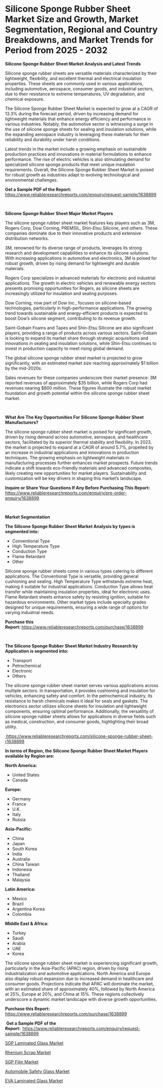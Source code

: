 <p><h1>Silicone Sponge Rubber Sheet Market Size and Growth, Market Segmentation, Regional and Country Breakdowns, and Market Trends for Period from 2025 -  2032</h1></p><p><strong>Silicone Sponge Rubber Sheet Market Analysis and Latest Trends</strong></p>
<p><p>Silicone sponge rubber sheets are versatile materials characterized by their lightweight, flexibility, and excellent thermal and electrical insulation properties. These sheets are commonly used in various applications, including automotive, aerospace, consumer goods, and industrial sectors, due to their resistance to extreme temperatures, UV degradation, and chemical exposure. </p><p>The Silicone Sponge Rubber Sheet Market is expected to grow at a CAGR of 13.3% during the forecast period, driven by increasing demand for lightweight materials that enhance energy efficiency and performance in various industries. Notably, the automotive sector is witnessing a surge in the use of silicone sponge sheets for sealing and insulation solutions, while the expanding aerospace industry is leveraging these materials for their reliability and durability under harsh conditions.</p><p>Latest trends in the market include a growing emphasis on sustainable production practices and innovations in material formulations to enhance performance. The rise of electric vehicles is also stimulating demand for specialized silicone sponge products that meet unique insulation requirements. Overall, the Silicone Sponge Rubber Sheet Market is poised for robust growth as industries adapt to evolving technological and environmental challenges.</p></p>
<p><strong>Get a Sample PDF of the Report:&nbsp;</strong> <a href="https://www.reliableresearchreports.com/enquiry/request-sample/1638899?utm_campaign=28&utm_medium=2&utm_source=Github&utm_content=ia&utm_term=31032025&utm_id=silicone-sponge-rubber-sheet">https://www.reliableresearchreports.com/enquiry/request-sample/1638899</a></p>
<p>&nbsp;</p>
<p><strong>Silicone Sponge Rubber Sheet Major Market Players</strong></p>
<p><p>The silicone sponge rubber sheet market features key players such as 3M, Rogers Corp, Dow Corning, PREMSIL, Shin-Etsu Silicone, and others. These companies dominate due to their innovative products and extensive distribution networks.</p><p>3M, renowned for its diverse range of products, leverages its strong research and development capabilities to enhance its silicone solutions. With increasing applications in automotive and electronics, 3M is poised for robust growth, driven by rising demand for lightweight and durable materials.</p><p>Rogers Corp specializes in advanced materials for electronic and industrial applications. The growth in electric vehicles and renewable energy sectors presents promising opportunities for Rogers, as silicone sheets are increasingly utilized for insulation and sealing purposes.</p><p>Dow Corning, now part of Dow Inc., focuses on silicone-based technologies, particularly in high-performance applications. The growing trend towards sustainable and energy-efficient products is expected to boost Dow’s silicone segment, contributing to its revenue growth.</p><p>Saint-Gobain Foams and Tapes and Shin-Etsu Silicone are also significant players, providing a range of products across various sectors. Saint-Gobain is looking to expand its market share through strategic acquisitions and innovations in sealing and insulation solutions, while Shin-Etsu continues to invest in production capacity to meet rising global demand.</p><p>The global silicone sponge rubber sheet market is projected to grow significantly, with an estimated market size reaching approximately $1 billion by the mid-2020s. </p><p>Sales revenues for these companies underscore their market presence: 3M reported revenues of approximately $35 billion, while Rogers Corp had revenues nearing $800 million. These figures illustrate the robust market foundation and growth potential within the silicone sponge rubber sheet market.</p></p>
<p>&nbsp;</p>
<p><strong>What Are The Key Opportunities For Silicone Sponge Rubber Sheet Manufacturers?</strong></p>
<p><p>The silicone sponge rubber sheet market is poised for significant growth, driven by rising demand across automotive, aerospace, and healthcare sectors, facilitated by its superior thermal stability and flexibility. In 2023, the market is projected to expand at a CAGR of around 5.7%, propelled by an increase in industrial applications and innovations in production techniques. The growing emphasis on lightweight materials in manufacturing processes further enhances market prospects. Future trends indicate a shift towards eco-friendly materials and advanced composites, likely creating new opportunities for market players. Sustainability and customization will be key drivers in shaping this market’s landscape.</p></p>
<p><strong>Inquire or Share Your Questions If Any Before Purchasing This Report:</strong> <a href="https://www.reliableresearchreports.com/enquiry/pre-order-enquiry/1638899?utm_campaign=28&utm_medium=2&utm_source=Github&utm_content=ia&utm_term=31032025&utm_id=silicone-sponge-rubber-sheet">https://www.reliableresearchreports.com/enquiry/pre-order-enquiry/1638899</a></p>
<p>&nbsp;</p>
<p><strong>Market Segmentation</strong></p>
<p><strong>The Silicone Sponge Rubber Sheet Market Analysis by types is segmented into:</strong></p>
<p><ul><li>Conventional Type</li><li>High Temperature Type</li><li>Conduction Type</li><li>Flame Retardant</li><li>Other</li></ul></p>
<p><p>Silicone sponge rubber sheets come in various types catering to different applications. The Conventional Type is versatile, providing general cushioning and sealing. High Temperature Type withstands extreme heat, making it suitable for industrial applications. Conduction Type allows heat transfer while maintaining insulation properties, ideal for electronic uses. Flame Retardant sheets enhance safety by resisting ignition, suitable for hazardous environments. Other market types include specialty grades designed for unique requirements, ensuring a wide range of options for varying industrial needs.</p></p>
<p><strong>Purchase this Report:&nbsp;</strong><a href="https://www.reliableresearchreports.com/purchase/1638899?utm_campaign=28&utm_medium=2&utm_source=Github&utm_content=ia&utm_term=31032025&utm_id=silicone-sponge-rubber-sheet">https://www.reliableresearchreports.com/purchase/1638899</a></p>
<p>&nbsp;</p>
<p><strong>The Silicone Sponge Rubber Sheet Market Industry Research by Application is segmented into:</strong></p>
<p><ul><li>Transport</li><li>Petrochemical</li><li>Electronic</li><li>Others</li></ul></p>
<p><p>The silicone sponge rubber sheet market serves various applications across multiple sectors. In transportation, it provides cushioning and insulation for vehicles, enhancing safety and comfort. In the petrochemical industry, its resistance to harsh chemicals makes it ideal for seals and gaskets. The electronics sector utilizes silicone sheets for insulation and lightweight components, ensuring optimal performance. Additionally, the versatility of silicone sponge rubber sheets allows for applications in diverse fields such as medical, construction, and consumer goods, highlighting their broad utility.</p></p>
<p><a href="https://www.reliableresearchreports.com/silicone-sponge-rubber-sheet-r1638899?utm_campaign=28&utm_medium=2&utm_source=Github&utm_content=ia&utm_term=31032025&utm_id=silicone-sponge-rubber-sheet">&nbsp;https://www.reliableresearchreports.com/silicone-sponge-rubber-sheet-r1638899</a></p>
<p><strong>In terms of Region, the Silicone Sponge Rubber Sheet Market Players available by Region are:</strong></p>
<p>
    <p> <strong> North America: </strong>
        <ul>
            <li>United States</li>
            <li>Canada</li>
        </ul>
        </p> 
    <p> <strong> Europe: </strong>
        <ul>
            <li>Germany</li>
            <li>France</li>
            <li>U.K.</li>
            <li>Italy</li>
            <li>Russia</li>
        </ul>
        </p> 
    <p> <strong> Asia-Pacific: </strong>
        <ul>
            <li>China</li>
            <li>Japan</li>
            <li>South Korea</li>
            <li>India</li>
            <li>Australia</li>
            <li>China Taiwan</li>
            <li>Indonesia</li>
            <li>Thailand</li>
            <li>Malaysia</li>
        </ul>
        </p> 
    <p> <strong> Latin America: </strong>
        <ul>
            <li>Mexico</li>
            <li>Brazil</li>
            <li>Argentina Korea</li>
            <li>Colombia</li>
        </ul>
        </p> 
    <p> <strong> Middle East & Africa: </strong>
        <ul>
            <li>Turkey</li>
            <li>Saudi</li>
            <li>Arabia</li>
            <li>UAE</li>
            <li>Korea</li>
        </ul>
    </p>
    </p>
<p><p>The silicone sponge rubber sheet market is experiencing significant growth, particularly in the Asia-Pacific (APAC) region, driven by rising industrialization and automotive applications. North America and Europe also display robust expansion due to increased demand in healthcare and consumer goods. Projections indicate that APAC will dominate the market, with an estimated share of approximately 40%, followed by North America at 25%, Europe at 20%, and China at 15%. These regions collectively underscore a dynamic market landscape with diverse growth opportunities.</p></p>
<p><strong>Purchase this Report: </strong><a href="https://www.reliableresearchreports.com/purchase/1638899?utm_campaign=28&utm_medium=2&utm_source=Github&utm_content=ia&utm_term=31032025&utm_id=silicone-sponge-rubber-sheet">https://www.reliableresearchreports.com/purchase/1638899</a></p>
<p>&nbsp;<strong>Get a Sample PDF of the Report:&nbsp;&nbsp;</strong><a href="https://www.reliableresearchreports.com/enquiry/request-sample/1638899?utm_campaign=28&utm_medium=2&utm_source=Github&utm_content=ia&utm_term=31032025&utm_id=silicone-sponge-rubber-sheet">https://www.reliableresearchreports.com/enquiry/request-sample/1638899</a></p>
<p><strong></strong></p>
<p><p><a href="https://github.com/okornevonywx/Market-Research-Report-List-1/blob/main/sgp-laminated-glass-market.md?utm_campaign=28&utm_medium=2&utm_source=Github&utm_content=ia&utm_term=31032025&utm_id=silicone-sponge-rubber-sheet">SGP Laminated Glass Market</a></p><p><a href="https://github.com/abexjeliti/Market-Research-Report-List-1/blob/main/rhenium-scrap-market.md?utm_campaign=28&utm_medium=2&utm_source=Github&utm_content=ia&utm_term=31032025&utm_id=silicone-sponge-rubber-sheet">Rhenium Scrap Market</a></p><p><a href="https://github.com/nwogudimouix/Market-Research-Report-List-1/blob/main/sgp-film-market.md?utm_campaign=28&utm_medium=2&utm_source=Github&utm_content=ia&utm_term=31032025&utm_id=silicone-sponge-rubber-sheet">SGP Film Market</a></p><p><a href="https://github.com/duzcupetriv/Market-Research-Report-List-1/blob/main/automobile-safety-glass-market.md?utm_campaign=28&utm_medium=2&utm_source=Github&utm_content=ia&utm_term=31032025&utm_id=silicone-sponge-rubber-sheet">Automobile Safety Glass Market</a></p><p><a href="https://github.com/hervedeidadw/Market-Research-Report-List-1/blob/main/eva-laminated-glass-market.md?utm_campaign=28&utm_medium=2&utm_source=Github&utm_content=ia&utm_term=31032025&utm_id=silicone-sponge-rubber-sheet">EVA Laminated Glass Market</a></p></p>